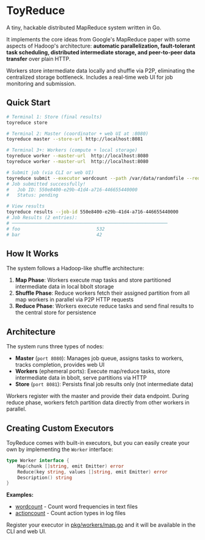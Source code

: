 # ToyReduce

A tiny, hackable distributed MapReduce system written in Go.

It implements the core ideas from Google's MapReduce paper with some aspects of Hadoop's architecture: **automatic parallelization, fault-tolerant task scheduling, distributed intermediate storage, and peer-to-peer data transfer** over plain HTTP.

Workers store intermediate data locally and shuffle via P2P, eliminating the centralized storage bottleneck. Includes a real-time web UI for job monitoring and submission.

## Quick Start

```bash
# Terminal 1: Store (final results)
toyreduce store

# Terminal 2: Master (coordinator + web UI at :8080)
toyreduce master --store-url http://localhost:8081

# Terminal 3+: Workers (compute + local storage)
toyreduce worker --master-url  http://localhost:8080
toyreduce worker --master-url  http://localhost:8080

# Submit job (via CLI or web UI)
toyreduce submit --executor wordcount --path /var/data/randomfile --reduce-tasks 4
# Job submitted successfully!
#   Job ID: 550e8400-e29b-41d4-a716-446655440000
#   Status: pending

# View results
toyreduce results --job-id 550e8400-e29b-41d4-a716-446655440000
# Job Results (2 entries):
# ─────────────────────────────────────────────────────────
# foo                            532
# bar                            42
```

## How It Works

The system follows a Hadoop-like shuffle architecture:

1. **Map Phase**: Workers execute map tasks and store partitioned intermediate data in local bbolt storage
2. **Shuffle Phase**: Reduce workers fetch their assigned partition from all map workers in parallel via P2P HTTP requests
3. **Reduce Phase**: Workers execute reduce tasks and send final results to the central store for persistence

## Architecture

The system runs three types of nodes:

- **Master** (`port 8080`): Manages job queue, assigns tasks to workers, tracks completion, provides web UI
- **Workers** (ephemeral ports): Execute map/reduce tasks, store intermediate data in bbolt, serve partitions via HTTP
- **Store** (`port 8081`): Persists final job results only (not intermediate data)

Workers register with the master and provide their data endpoint. During reduce phase, workers fetch partition data directly from other workers in parallel.

## Creating Custom Executors

ToyReduce comes with built-in executors, but you can easily create your own by implementing the `Worker` interface:

```go
type Worker interface {
    Map(chunk []string, emit Emitter) error
    Reduce(key string, values []string, emit Emitter) error
    Description() string
}
```

**Examples:**
- [wordcount](pkg/workers/wordcount/impl.go) - Count word frequencies in text files
- [actioncount](pkg/workers/actioncount/impl.go) - Count action types in log files

Register your executor in [pkg/workers/map.go](pkg/workers/map.go) and it will be available in the CLI and web UI.
